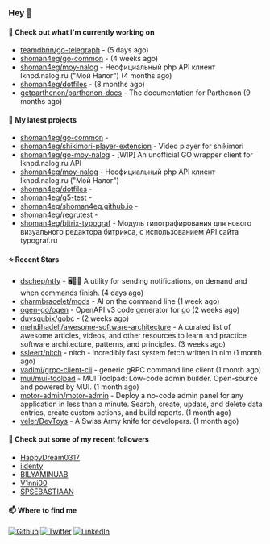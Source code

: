 ### Hey 👋

#### 👷 Check out what I'm currently working on

- [teamdbnn/go-telegraph](https://github.com/teamdbnn/go-telegraph) -  (5 days ago)
- [shoman4eg/go-common](https://github.com/shoman4eg/go-common) -  (4 weeks ago)
- [shoman4eg/moy-nalog](https://github.com/shoman4eg/moy-nalog) - Неофициальный php API клиент lknpd.nalog.ru (&#34;Мой Налог&#34;)  (4 months ago)
- [shoman4eg/dotfiles](https://github.com/shoman4eg/dotfiles) -  (8 months ago)
- [getparthenon/parthenon-docs](https://github.com/getparthenon/parthenon-docs) - The documentation for Parthenon (9 months ago)

#### 🌱 My latest projects

- [shoman4eg/go-common](https://github.com/shoman4eg/go-common) - 
- [shoman4eg/shikimori-player-extension](https://github.com/shoman4eg/shikimori-player-extension) - Video player for shikimori
- [shoman4eg/go-moy-nalog](https://github.com/shoman4eg/go-moy-nalog) - [WIP] An unofficial GO wrapper client for lknpd.nalog.ru API 
- [shoman4eg/moy-nalog](https://github.com/shoman4eg/moy-nalog) - Неофициальный php API клиент lknpd.nalog.ru (&#34;Мой Налог&#34;) 
- [shoman4eg/dotfiles](https://github.com/shoman4eg/dotfiles) - 
- [shoman4eg/g5-test](https://github.com/shoman4eg/g5-test) - 
- [shoman4eg/shoman4eg.github.io](https://github.com/shoman4eg/shoman4eg.github.io) - 
- [shoman4eg/regrutest](https://github.com/shoman4eg/regrutest) - 
- [shoman4eg/bitrix-typograf](https://github.com/shoman4eg/bitrix-typograf) - Модуль типографирования для нового визуального редактора битрикса, с использованием API сайта typograf.ru

#### ⭐ Recent Stars

- [dschep/ntfy](https://github.com/dschep/ntfy) - 🖥️📱🔔 A utility for sending notifications, on demand and when commands finish. (4 days ago)
- [charmbracelet/mods](https://github.com/charmbracelet/mods) - AI on the command line (1 week ago)
- [ogen-go/ogen](https://github.com/ogen-go/ogen) - OpenAPI v3 code generator for go (2 weeks ago)
- [duysqubix/gobc](https://github.com/duysqubix/gobc) -  (2 weeks ago)
- [mehdihadeli/awesome-software-architecture](https://github.com/mehdihadeli/awesome-software-architecture) - A curated list of awesome articles, videos, and other resources to learn and practice software architecture, patterns, and principles. (3 weeks ago)
- [ssleert/nitch](https://github.com/ssleert/nitch) - nitch - incredibly fast system fetch written in nim (1 month ago)
- [vadimi/grpc-client-cli](https://github.com/vadimi/grpc-client-cli) - generic gRPC command line client (1 month ago)
- [mui/mui-toolpad](https://github.com/mui/mui-toolpad) - MUI Toolpad: Low-code admin builder. Open-source and powered by MUI. (1 month ago)
- [motor-admin/motor-admin](https://github.com/motor-admin/motor-admin) - Deploy a no-code admin panel for any application in less than a minute. Search, create, update, and delete data entries, create custom actions, and build reports. (1 month ago)
- [veler/DevToys](https://github.com/veler/DevToys) - A Swiss Army knife for developers. (1 month ago)

#### 👯 Check out some of my recent followers

- [HappyDream0317](https://github.com/HappyDream0317)
- [iidenty](https://github.com/iidenty)
- [BILYAMINUAB](https://github.com/BILYAMINUAB)
- [V1nni00](https://github.com/V1nni00)
- [SPSEBASTIAAN](https://github.com/SPSEBASTIAAN)


#### 📫 Where to find me
<p>
<a href="https://github.com/shoman4eg" target="_blank"><img alt="Github" src="https://img.shields.io/badge/GitHub-%2312100E.svg?&style=for-the-badge&logo=Github&logoColor=white" /></a>
<a href="https://twitter.com/shoman4eg" target="_blank"><img alt="Twitter" src="https://img.shields.io/badge/twitter-%231DA1F2.svg?&style=for-the-badge&logo=twitter&logoColor=white" /></a>
<a href="https://www.linkedin.com/in/artemdubinin/" target="_blank"><img alt="LinkedIn" src="https://img.shields.io/badge/linkedin-%230077B5.svg?&style=for-the-badge&logo=linkedin&logoColor=white" /></a>
</p>
